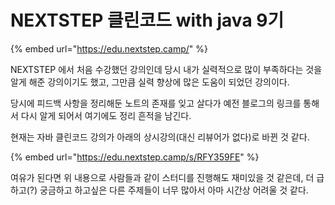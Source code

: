 # NEXTSTEP 클린코드 with java 9기

{% embed url="https://edu.nextstep.camp/" %}

NEXTSTEP 에서 처음 수강했던 강의인데 당시 내가 실력적으로 많이 부족하다는 것을 알게 해준 강의이기도 했고, 그만큼 실력 향상에 많은 도움이 되었던 강의이다.

당시에 피드백 사항을 정리해둔 노트의 존재를 잊고 살다가 예전 블로그의 링크를 통해서 다시 알게 되어서 여기에도 정리 흔적을 남긴다.



현재는 자바 클린코드 강의가 아래의 상시강의(대신 리뷰어가 없다)로 바뀐 것 같다.

{% embed url="https://edu.nextstep.camp/s/RFY359FE" %}

여유가 된다면 위 내용으로 사람들과 같이 스터디를 진행해도 재미있을 것 같은데, 더 급하고(?) 궁금하고 하고싶은 다른 주제들이 너무 많아서 아마 시간상 어려울 것 같다.
